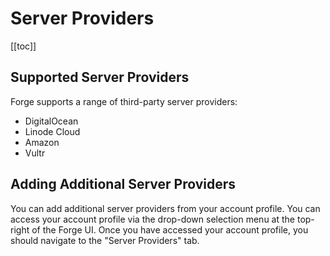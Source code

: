 # Server Providers

[[toc]]

## Supported Server Providers

Forge supports a range of third-party server providers:

- DigitalOcean
- Linode Cloud
- Amazon
- Vultr

## Adding Additional Server Providers

You can add additional server providers from your account profile. You can access your account profile via the drop-down selection menu at the top-right of the Forge UI. Once you have accessed your account profile, you should navigate to the "Server Providers" tab.
